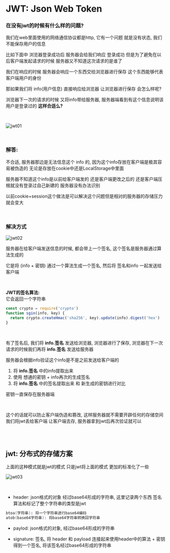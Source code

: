 # JWT: Json Web Token

### 在没有jwt的时候有什么样的问题?
我们在web里面使用的网络通信协议都是http, 它有一个问题 就是没有状态, 我们不能保存用户的信息

比如下面中 浏览器登录成功后 服务器会给我们响应 登录成功 但是为了避免在以后客户端发起请求的时候 服务器又不知道这次请求的是谁了

我们在响应的时候 服务器会响应一个东西交给浏览器进行保存 这个东西能够代表客户端用户的身份

那如果我们将 info(用户信息) 直接响应给浏览器 让浏览器进行保存 会怎么样呢?

浏览器下一次的请求的时候 又将info带给服务器, 服务器端看到有这个信息说明该用户是登录过的 **这样合适么?**

<br>

![jwt01](./imgs/jwt01.png)

<br>

### 解答:
不合适, 服务器那边是无法信息这个 info 的, 因为这个info存放在客户端是极其容易被伪造的 无论是存放在cookie中还是LocalStorage中里面

服务器不知道这个info是以前给客户端发的 还是客户端更改之后的 还是客户端压根就没有登录过自己新建的 服务器没有办法识别

以前cookie+session这个做法是可以解决这个问题但是相对的服务器的存储压力就会变大

<br>

### 解决方式
![jwt02](./imgs/jwt02.png)

服务器在给客户端发送信息的时候, 都会带上一个签名, 这个签名是服务器通过算法生成的

它是将 (info + 密钥) 通过一个算法生成一个签名, 然后将 签名和info 一起发送给客户端

<br>

**JWT的签名算法:**  
它会返回一个字符串
```js
const crypto = require('crypto')
function sgin(info, key) {
  return crypto.createHmac('sha256', key).update(info).digest('hex')
}
```

<br>

有了签名后, 我们将 **info.签名** 发送给浏览器, 浏览器进行了保存, 浏览器在下一次请求的时候我们再将  **info.签名** 发送给服务器

服务器会根据info验证这个info是不是之前发送给客户端的
1. 将 **info.签名** 中的info提取出来
2. 使用 想通的密钥 + info再次的生成签名
3. 将 **info.签名** 中的签名提取出来 和 新生成的密钥进行对比

密钥一直保存在服务器端

<br>

这个的话就可以防止客户端伪造和篡改, 这样服务器就不需要开辟任何的存储空间 我们将jwt丢给客户端 让客户端去存, 服务器拿到jwt后再次验证就可以

<br><br>

## jwt: 分布式的存储方案
上面的这种模式就是jwt的模式 只是jwt将上面的模式 更加的标准化了一些

![jwt03](./imgs/jwt03.png)

<br>

- header: json格式的对象 经过base64形成的字符串, 这里记录两个东西 签名算法和标记了整个字符串的类型是jwt
```s
btoa(字符串): 将一个字符串进行base64编码
atob(base64字符串): 将base64字符串转换回字符串
```
- paylod: json格式的对象, 经过base64形成的字符串

- signature: 签名, 将 header 和 payload 连接起来使用header中的算法 + 密钥 得到一个签名, 将该签名经过base64形成的字符串

<br>

